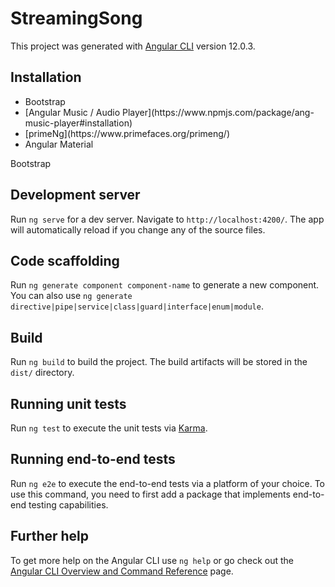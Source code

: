 # StreamingSong

This project was generated with [Angular CLI](https://github.com/angular/angular-cli) version 12.0.3.
## Installation
<ul>
  <li>Bootstrap</li>
  <li>[Angular Music / Audio Player](https://www.npmjs.com/package/ang-music-player#installation)</li>
  <li>[primeNg](https://www.primefaces.org/primeng/)</li>
  <li>Angular Material</li>
</ul>
 Bootstrap




## Development server

Run `ng serve` for a dev server. Navigate to `http://localhost:4200/`. The app will automatically reload if you change any of the source files.

## Code scaffolding

Run `ng generate component component-name` to generate a new component. You can also use `ng generate directive|pipe|service|class|guard|interface|enum|module`.

## Build

Run `ng build` to build the project. The build artifacts will be stored in the `dist/` directory.

## Running unit tests

Run `ng test` to execute the unit tests via [Karma](https://karma-runner.github.io).

## Running end-to-end tests

Run `ng e2e` to execute the end-to-end tests via a platform of your choice. To use this command, you need to first add a package that implements end-to-end testing capabilities.

## Further help

To get more help on the Angular CLI use `ng help` or go check out the [Angular CLI Overview and Command Reference](https://angular.io/cli) page.
